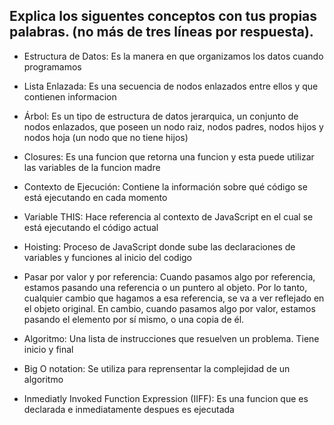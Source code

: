 ## Explica los siguentes conceptos con tus propias palabras. (no más de tres líneas por respuesta).

- Estructura de Datos: Es la manera en que organizamos los datos cuando programamos

- Lista Enlazada: Es una secuencia de nodos enlazados entre ellos y que contienen informacion

- Árbol: Es un tipo de estructura de datos jerarquica, un conjunto de nodos enlazados, que poseen un nodo raiz, nodos padres, nodos hijos y nodos hoja (un nodo que no tiene hijos)

- Closures: Es una funcion que retorna una funcion y esta puede utilizar las variables de la funcion madre

- Contexto de Ejecución: Contiene la información sobre qué código se está ejecutando en cada momento

- Variable THIS: Hace referencia al contexto de JavaScript en el cual se está ejecutando el código actual

- Hoisting: Proceso de JavaScript donde sube las declaraciones de variables y funciones al inicio del codigo

- Pasar por valor y por referencia: Cuando pasamos algo por referencia, estamos pasando una referencia o un puntero al objeto. Por lo tanto, cualquier cambio que hagamos a esa referencia, se va a ver reflejado en el objeto original. En cambio, cuando pasamos algo por valor, estamos pasando el elemento por sí mismo, o una copia de él.

- Algoritmo: Una lista de instrucciones que resuelven un problema. Tiene inicio y final

- Big O notation: Se utiliza para reprensentar la complejidad de un algoritmo

- Inmediatly Invoked Function Expression (IIFF): Es una funcion que es declarada e inmediatamente despues es ejecutada
